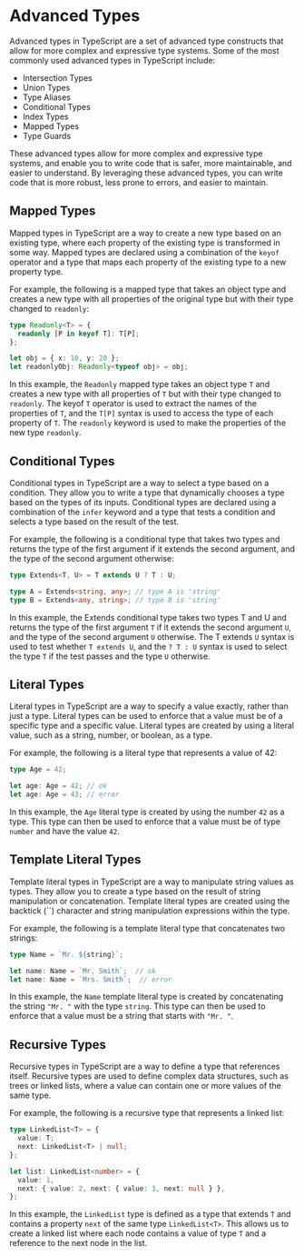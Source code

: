 # Advanced Types

Advanced types in TypeScript are a set of advanced type constructs that allow for more complex and expressive type systems. Some of the most commonly used advanced types in TypeScript include:

- Intersection Types
- Union Types
- Type Aliases
- Conditional Types
- Index Types
- Mapped Types
- Type Guards

These advanced types allow for more complex and expressive type systems, and enable you to write code that is safer, more maintainable, and easier to understand. By leveraging these advanced types, you can write code that is more robust, less prone to errors, and easier to maintain.

## Mapped Types

Mapped types in TypeScript are a way to create a new type based on an existing type, where each property of the existing type is transformed in some way. Mapped types are declared using a combination of the `keyof` operator and a type that maps each property of the existing type to a new property type.

For example, the following is a mapped type that takes an object type and creates a new type with all properties of the original type but with their type changed to `readonly`:

```typescript
type Readonly<T> = {
  readonly [P in keyof T]: T[P];
};

let obj = { x: 10, y: 20 };
let readonlyObj: Readonly<typeof obj> = obj;
```

In this example, the `Readonly` mapped type takes an object type `T` and creates a new type with all properties of `T` but with their type changed to `readonly`. The keyof `T` operator is used to extract the names of the properties of `T`, and the `T[P]` syntax is used to access the type of each property of `T`. The `readonly` keyword is used to make the properties of the new type `readonly`.

## Conditional Types

Conditional types in TypeScript are a way to select a type based on a condition. They allow you to write a type that dynamically chooses a type based on the types of its inputs. Conditional types are declared using a combination of the `infer` keyword and a type that tests a condition and selects a type based on the result of the test.

For example, the following is a conditional type that takes two types and returns the type of the first argument if it extends the second argument, and the type of the second argument otherwise:

```typescript
type Extends<T, U> = T extends U ? T : U;

type A = Extends<string, any>; // type A is 'string'
type B = Extends<any, string>; // type B is 'string'
```

In this example, the Extends conditional type takes two types T and U and returns the type of the first argument `T` if it extends the second argument `U`, and the type of the second argument `U` otherwise. The T extends `U` syntax is used to test whether `T extends U`, and the `? T : U` syntax is used to select the type `T` if the test passes and the type `U` otherwise.

## Literal Types

Literal types in TypeScript are a way to specify a value exactly, rather than just a type. Literal types can be used to enforce that a value must be of a specific type and a specific value. Literal types are created by using a literal value, such as a string, number, or boolean, as a type.

For example, the following is a literal type that represents a value of 42:

```typescript
type Age = 42;

let age: Age = 42; // ok
let age: Age = 43; // error
```

In this example, the `Age` literal type is created by using the number `42` as a type. This type can then be used to enforce that a value must be of type `number` and have the value `42`.

## Template Literal Types

Template literal types in TypeScript are a way to manipulate string values as types. They allow you to create a type based on the result of string manipulation or concatenation. Template literal types are created using the backtick (``) character and string manipulation expressions within the type.

For example, the following is a template literal type that concatenates two strings:

```typescript
type Name = `Mr. ${string}`;

let name: Name = `Mr. Smith`;  // ok
let name: Name = `Mrs. Smith`;  // error
```

In this example, the `Name` template literal type is created by concatenating the string `"Mr. "` with the type `string`. This type can then be used to enforce that a value must be a string that starts with `"Mr. "`.

## Recursive Types

Recursive types in TypeScript are a way to define a type that references itself. Recursive types are used to define complex data structures, such as trees or linked lists, where a value can contain one or more values of the same type.

For example, the following is a recursive type that represents a linked list:

```typescript
type LinkedList<T> = {
  value: T;
  next: LinkedList<T> | null;
};

let list: LinkedList<number> = {
  value: 1,
  next: { value: 2, next: { value: 3, next: null } },
};
```

In this example, the `LinkedList` type is defined as a type that extends `T` and contains a property `next` of the same type `LinkedList<T>`. This allows us to create a linked list where each node contains a value of type `T` and a reference to the next node in the list.

